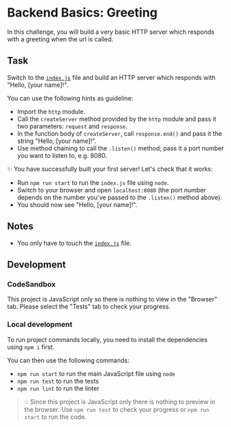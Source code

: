 # Backend Basics: Greeting

In this challenge, you will build a very basic HTTP server which responds with a greeting when the url is called.

## Task

Switch to the [`index.js`](./index.js) file and build an HTTP server which responds with "Hello, [your name]!".

You can use the following hints as guideline:

- Import the `http` module.
- Call the `createServer` method provided by the `http` module and pass it two parameters: `request` and `response`.
- In the function body of `createServer`, call `response.end()` and pass it the string "Hello, [your name]!".
- Use method chaining to call the `.listen()` method; pass it a port number you want to listen to, e.g. 8080.

✨ You have successfully built your first server! Let's check that it works:

- Run `npm run start` to run the `index.js` file using `node`.
- Switch to your browser and open `localhost:8080` (the port number depends on the number you've passed to the `.listen()` method above).
- You should now see "Hello, [your name]!".

## Notes

- You only have to touch the [`index.js`](./index.js) file.

## Development

### CodeSandbox

This project is JavaScript only so there is nothing to view in the "Browser" tab. Please select the "Tests" tab to check your progress.

### Local development

To run project commands locally, you need to install the dependencies using `npm i` first.

You can then use the following commands:

- `npm run start` to run the main JavaScript file using `node`
- `npm run test` to run the tests
- `npm run lint` to run the linter

> 💡 Since this project is JavaScript only there is nothing to preview in the browser. Use `npm run test` to check your progress or `npm run start` to run the code.
